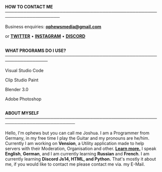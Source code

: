 
##

**HOW TO CONTACT ME ────────────────────────────────────────────────────────────────────**



Business enquiries: **ophewsmedia@gmail.com**

or **[TWITTER](https://twitter.com/ophewsmedia)** • **[INSTAGRAM](https://instagram.com/ophewsmedia)** • **[DISCORD](https://discord.gg/bqYDewpZHC)**

##

**WHAT PROGRAMS DO I USE? ────────────────────────────────────────────────────────────────**



Visual Studio Code

Clip Studio Paint

Blender 3.0

Adobe Photoshop

##

**ABOUT MYSELF  ─────────────────────────────────────────────────────────────────────────**



Hello, I'm ophews but you can call me Joshua. I am a Programmer from Germany, in my free time I play the Guitar and my pronouns are he/him. Currently I am working on **Vension**, a Utility application made to help servers with their Moderation, Organisation and other. **[Learn more.](https://discord.gg/hFwRWurS)** I speak **English**, **German**, and I am currently learning **Russian** and **French**. I am currently learning **Discord Js14, HTML, and Python.** That's mostly it about me, if you would like to contact me please contact me via. my E-Mail.
